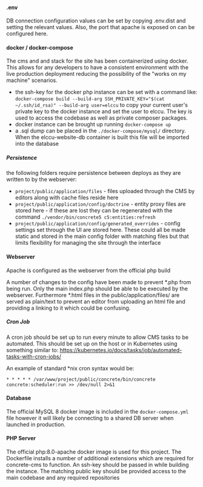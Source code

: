 #### .env
DB connection configuration values can be set by copying .env.dist and setting the relevant values. Also, the port
that apache is exposed on can be configured here.

#### docker / docker-compose

The cms and and stack for the site has been containerized using docker. This allows for any developers to have
a consistent environment with the live production deployment reducing the possibility of the "works on my
machine" scenarios.

* the ssh-key for the docker php instance can be set with a command like:
  `docker-compose build --build-arg SSH_PRIVATE_KEY="$(cat ~/.ssh/id_rsa)" --build-arg user=elccu` to copy
  your current user's private key to the docker instance and set the user to elccu. The key is used to access
  the codebase as well as private composer packages.
* docker instance can be brought up running `docker-compose up`
* a .sql dump can be placed in the `./docker-compose/mysql/` directory. When the elccu-website-db container is built this file will be imported into the database

##### Persistence

the following folders require persistence between deploys as they are written to by the webserver:
* `project/public/application/files` - files uploaded through the CMS by editors along with cache files reside here
* `project/public/application/config/doctrine` - entity proxy files are stored here - if these are lost they can be regenerated with the command `./vendor/bin/concrete5 c5:entities:refresh`
* `project/public/application/config/generated_overrides` - config settings set through the UI are stored here. These could all be made static and stored in the main config folder with matching files but that limits flexibility for managing the site through the interface

#### Webserver

Apache is configured as the webserver from the official php build

A number of changes to the config have been made to prevent *.php from being run. Only the main index.php should be able
to be executed by the webserver. Furthermore *.html files in the public/application/files/ are served as plain/text to
prevent an editor from uploading an html file and providing a linking to it which could be confusing.

##### Cron Job

A cron job should be set up to run every minute to allow CMS tasks to be automated. This should be set up on the host or in
Kubernetes using something similar to: https://kubernetes.io/docs/tasks/job/automated-tasks-with-cron-jobs/

An example of standard *nix cron syntax would be:

`* * * * * /var/www/project/public/concrete/bin/concrete concrete:scheduler:run >> /dev/null 2>&1`


#### Database

The official MySQL 8 docker image is included in the `docker-compose.yml` file however it will likely be connecting to
a shared DB server when launched in production.

#### PHP Server

The official php:8.0-apache docker image is used for this project. The Dockerfile installs a number of additional
extensions which are required for concrete-cms to function. An ssh-key should be passed in while building
the instance. The matching public key should be provided access to the main codebase and any required
repositories